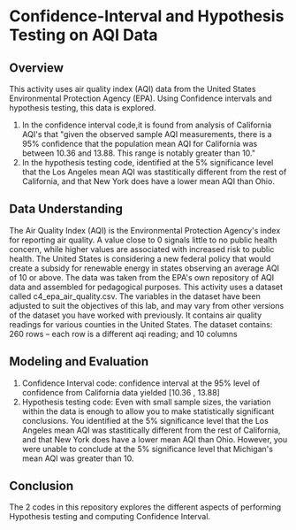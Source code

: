 # Confidence-Interval and Hypothesis Testing on AQI Data
## Overview
This activity uses air quality index (AQI) data from the United States Environmental Protection Agency (EPA). Using Confidence intervals and hypothesis testing, this data is explored. 
1. In the confidence interval code,it is found from analysis of California AQI's that "given the observed sample AQI measurements, there is a 95% confidence that the population mean AQI for California was between 10.36 and 13.88. This range is notably greater than 10."
2. In the hypothesis testing code,  identified at the 5% significance level that the Los Angeles mean AQI was stastitically different from the rest of California, and that New York does have a lower mean AQI than Ohio. 
## Data Understanding
The Air Quality Index (AQI) is the Environmental Protection Agency's index for reporting air quality. A value close to 0 signals little to no public health concern, while higher values are associated with increased risk to public health. The United States is considering a new federal policy that would create a subsidy for renewable energy in states observing an average AQI of 10 or above. The data was taken from the EPA's own repository of AQI data and assembled for pedagogical purposes. This activity uses a dataset called c4_epa_air_quality.csv. The variables in the dataset have been adjusted to suit the objectives of this lab, and may vary from other versions of the dataset you have worked with previously. It contains air quality readings for various counties in the United States. The dataset contains: 260 rows – each row is a different aqi reading; and 10 columns
## Modeling and Evaluation
1. Confidence Interval code:  confidence interval at the 95% level of confidence from California data yielded [10.36 , 13.88]
2. Hypothesis testing code:  Even with small sample sizes, the variation within the data is enough to allow you to make statistically significant conclusions. You identified at the 5% significance level that the Los Angeles mean AQI was stastitically different from the rest of California, and that New York does have a lower mean AQI than Ohio. However, you were unable to conclude at the 5% significance level that Michigan's mean AQI was greater than 10.
## Conclusion
The 2 codes in this repository explores the different aspects of performing Hypothesis testing and computing Confidence Interval.
